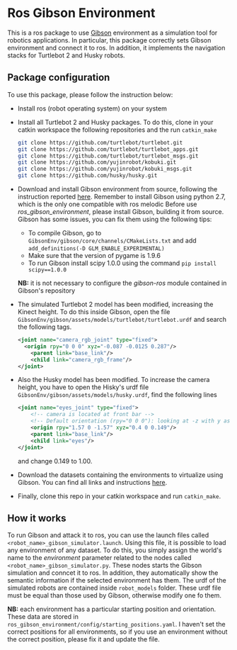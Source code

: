 # Ros Gibson Environment

This is a ros package to use [Gibson](https://github.com/StanfordVL/GibsonEnv) environment as a simulation tool for robotics applications. 
In particular, this package correctly sets Gibson environment and connect it to ros. In addition, it implements the navigation stacks for Turtlebot 2 and Husky robots.

## Package configuration

To use this package, please follow the instruction below:

* Install ros (robot operating system) on your system

* Install all Turtlebot 2 and Husky packages. To do this, clone in your catkin workspace the following repositories and the run ```catkin_make```

  ```bash
  git clone https://github.com/turtlebot/turtlebot.git
  git clone https://github.com/turtlebot/turtlebot_apps.git
  git clone https://github.com/turtlebot/turtlebot_msgs.git
  git clone https://github.com/yujinrobot/kobuki.git
  git clone https://github.com/yujinrobot/kobuki_msgs.git
  git clone https://github.com/husky/husky.git
  ```
  
* Download and install Gibson environment from source, following the instruction reported [here](https://github.com/StanfordVL/GibsonEnv). Remember to install Gibson using python 2.7, which is the only one compatible with ros melodic
  Before use *ros_gibson_environment*, please install Gibson, building it from source. Gibson has some issues, you can fix them 
  using the following tips:
  * To compile Gibson, go to ```GibsonEnv/gibson/core/channels/CMakeLists.txt``` and add ```add_definitions(-D GLM_ENABLE_EXPERIMENTAL)```
  * Make sure that the version of pygame is 1.9.6
  * To run Gibson install scipy 1.0.0 using the command ```pip install scipy==1.0.0```
  
  **NB:** it is not necessary to configure the *gibson-ros* module contained in Gibson's repository
  
* The simulated Turtlebot 2 model has been modified, increasing the Kinect height. To do this inside Gibson, open the file ```GibsonEnv/gibson/assets/models/turtlebot/turtlebot.urdf``` and search the following tags.

  ```xml
  <joint name="camera_rgb_joint" type="fixed">    
  	<origin rpy="0 0 0" xyz="-0.087 -0.0125 0.287"/>
      <parent link="base_link"/>
      <child link="camera_rgb_frame"/>
  </joint>
  ```

* Also the Husky model has been modified. To increase the camera height, you have to open the Hisky's urdf file ```GibsonEnv/gibson/assets/models/husky.urdf```, find the following lines

  ```xml
  <joint name="eyes_joint" type="fixed">
      <!-- camera is located at front bar -->
      <!-- Default orientation (rpy="0 0 0"): looking at -z with y as up -->
      <origin rpy="1.57 0 -1.57" xyz="0.4 0 0.149"/>
      <parent link="base_link"/>
      <child link="eyes"/>
  </joint>
  ```

  and change 0.149 to 1.00.

* Download the datasets containing the environments to virtualize using Gibson. You can find all links and instructions [here](https://github.com/StanfordVL/GibsonEnv/blob/master/gibson/data/README.md).

* Finally, clone this repo in your catkin workspace and run ```catkin_make```.

## How it works

To run Gibson and attack it to ros, you can use the launch files called ```<robot_name>_gibson_simulator.launch```. Using this file, it is possible to load any environment of any dataset. To do this, you simply assign the world's name to the *environment* parameter related to the nodes called ```<robot_name>_gibson_simulator.py```. These nodes starts the Gibson simulation and conncet it to ros. In addition, they automatically show the semantic information if the selected environment has them. The urdf of the simulated robots are contained inside ```robot_models``` folder. These urdf file must be equal than those used by Gibson, otherwise modify one fo them.


**NB:** each environment has a particular starting position and orientation. These data are stored in 
```ros_gibson_environment/config/starting_positions.yaml```. I haven't set the correct positions for all environments, so if you use 
an environment without the correct position, please fix it and update the file. 
